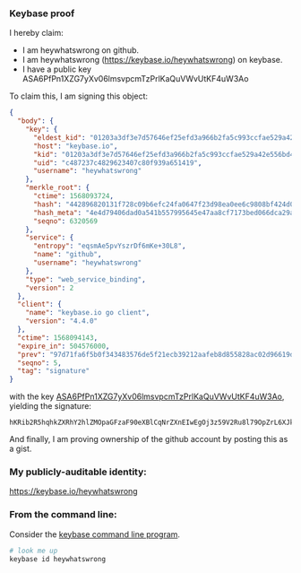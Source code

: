 ### Keybase proof

I hereby claim:

  * I am heywhatswrong on github.
  * I am heywhatswrong (https://keybase.io/heywhatswrong) on keybase.
  * I have a public key ASA6PfPn1XZG7yXv06lmsvpcmTzPrlKaQuVWvUtKF4uW3Ao

To claim this, I am signing this object:

```json
{
  "body": {
    "key": {
      "eldest_kid": "01203a3df3e7d57646ef25efd3a966b2fa5c993ccfae529a42e556bd4b4a178b96dc0a",
      "host": "keybase.io",
      "kid": "01203a3df3e7d57646ef25efd3a966b2fa5c993ccfae529a42e556bd4b4a178b96dc0a",
      "uid": "c487237c4829623407c80f939a651419",
      "username": "heywhatswrong"
    },
    "merkle_root": {
      "ctime": 1568093724,
      "hash": "442896820131f728c09b6efc24fa0647f23d98ea0ee6c9808bf424d088d3d58225a089241ee37d03ce6e942e1d8b38502898361b3dcc855466c059cab13637dc",
      "hash_meta": "4e4d79406dad0a541b557995645e47aa8cf7173bed066dca29ae99fb42a6d69a",
      "seqno": 6320569
    },
    "service": {
      "entropy": "eqsmAe5pvYszrDf6mKe+30L8",
      "name": "github",
      "username": "heywhatswrong"
    },
    "type": "web_service_binding",
    "version": 2
  },
  "client": {
    "name": "keybase.io go client",
    "version": "4.4.0"
  },
  "ctime": 1568094143,
  "expire_in": 504576000,
  "prev": "97d71fa6f5b0f343483576de5f21ecb39212aafeb8d855828ac02d96619d0624",
  "seqno": 5,
  "tag": "signature"
}
```

with the key [ASA6PfPn1XZG7yXv06lmsvpcmTzPrlKaQuVWvUtKF4uW3Ao](https://keybase.io/heywhatswrong), yielding the signature:

```
hKRib2R5hqhkZXRhY2hlZMOpaGFzaF90eXBlCqNrZXnEIwEgOj3z59V2Ru8l79OpZrL6XJk8z65SmkLlVr1LSheLltwKp3BheWxvYWTESpcCBcQgl9cfpvWw80NINXbeXyHss5ISqv642FWCisAtlmGdBiTEIO04/Wztu2ntaPAAxrfKG7w9hX2xtljvbBbDlh8hjZhlAgHCo3NpZ8RAgvzjewstjE6TfYU1OW1G6lm33Dst/zpFRgG39ZxXPpj02F5pP+/bhLb13TxBP3kQPyh1NDrVAlYJeVrYb9xXDKhzaWdfdHlwZSCkaGFzaIKkdHlwZQildmFsdWXEIHgLdiPzVlDTfYLIja2uetSr2cGNGQ5FhvSeVt2ufbY7o3RhZ80CAqd2ZXJzaW9uAQ==

```

And finally, I am proving ownership of the github account by posting this as a gist.

### My publicly-auditable identity:

https://keybase.io/heywhatswrong

### From the command line:

Consider the [keybase command line program](https://keybase.io/download).

```bash
# look me up
keybase id heywhatswrong
```

